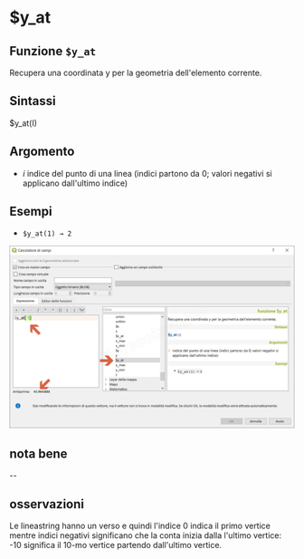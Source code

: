 # $y\_at

## Funzione `$y_at`

Recupera una coordinata y per la geometria dell'elemento corrente.

## Sintassi

$y\_at\(I\)

## Argomento

* _i_ indice del punto di una linea \(indici partono da 0; valori negativi si applicano dall'ultimo indice\)

## Esempi

* `$y_at(1) → 2`

![](../../../.gitbook/assets/usdy_at1.png)

## nota bene

--

## osservazioni

Le lineastring hanno un verso e quindi l'indice 0 indica il primo vertice mentre indici negativi significano che la conta inizia dalla l'ultimo vertice: -10 significa il 10-mo vertice partendo dall'ultimo vertice.

